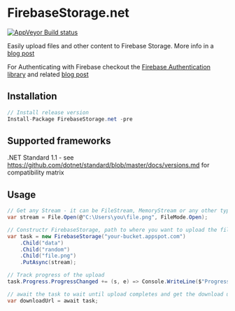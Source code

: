 # FirebaseStorage.net
[![AppVeyor Build status](https://ci.appveyor.com/api/projects/status/o8hpwxrgfyhu527b?svg=true)](https://ci.appveyor.com/project/bezysoftware/firebase-storage-dotnet)

Easily upload files and other content to Firebase Storage. More info in a [blog post](https://medium.com/step-up-labs/firebase-storage-c-library-d1656cc8b3c3)

For Authenticating with Firebase checkout the [Firebase Authentication library](https://github.com/step-up-labs/firebase-authentication-dotnet) and related [blog post](https://medium.com/step-up-labs/firebase-authentication-c-library-8e5e1c30acc2)

## Installation
```csharp
// Install release version
Install-Package FirebaseStorage.net -pre
```

## Supported frameworks
.NET Standard 1.1 - see https://github.com/dotnet/standard/blob/master/docs/versions.md for compatibility matrix

## Usage

```csharp
// Get any Stream - it can be FileStream, MemoryStream or any other type of Stream
var stream = File.Open(@"C:\Users\you\file.png", FileMode.Open);

// Constructr FirebaseStorage, path to where you want to upload the file and Put it there
var task = new FirebaseStorage("your-bucket.appspot.com")
    .Child("data")
    .Child("random")
    .Child("file.png")
    .PutAsync(stream);

// Track progress of the upload
task.Progress.ProgressChanged += (s, e) => Console.WriteLine($"Progress: {e.Percentage} %");

// await the task to wait until upload completes and get the download url
var downloadUrl = await task;
```
